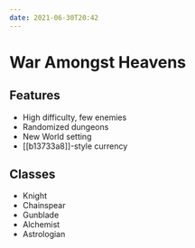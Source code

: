 ```yaml
---
date: 2021-06-30T20:42
---
```


# War Amongst Heavens

## Features

- High difficulty, few enemies
- Randomized dungeons
- New World setting
- [[b13733a8]]-style currency

## Classes

- Knight
- Chainspear
- Gunblade
- Alchemist
- Astrologian
